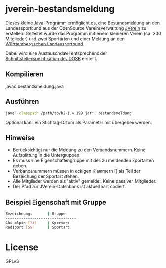 # jverein-bestandsmeldung

Dieses kleine Java-Programm ermöglicht es, eine Bestandsmeldung an den Landessportbund aus der OpenSource Vereinsverwaltung [JVerein](www.jverein.de) zu erstellen. Getestet wurde das Programm mit einem kleineren Verein (ca. 200 Mitglieder) und zwei Sportarten und einer Meldung an den [Württembergischen Landessportbund](www.wlsb.de).

Dabei wird eine Austauschdatei entsprechend der [Schnittstellenspezifikation des DOSB](https://cdn.dosb.de/user_upload/www.dosb.de/LandingPage/Service-Medien/schnitt/lsb_schnitt.pdf) erstellt.

## Kompilieren
javac bestandsmeldung.java

## Ausführen
```bash
java -classpath /path/to/h2-1.4.199.jar:. bestandsmeldung
```
Optional kann ein Stichtag-Datum als Parameter mit übergeben werden.

## Hinweise
- Berücksichtigt nur die Meldung zu den Verbandsnummern. Keine Aufsplittung in die Untergruppen.
- Es muss eine Eigenschaftengruppe mit den zu meldenden Sportarten geben.
- Verbandsnummern müssen in eckigen Klammern [] als Teil der Bezeichung der Sportart stehen.
- Alle Mitglieder werden als "aktiv" gemeldet. Keine passiven Mitglieder.
- Der Pfad zur JVerein-Datenbank ist aktuell hart codiert.

## Beispiel Eigenschaft mit Gruppe
```bash
Bezeichnung:       | Gruppe:
--------------------------------
Ski alpin [73]     | Sportart
Radsport [59]      | Sportart
```

# License
GPLv3

